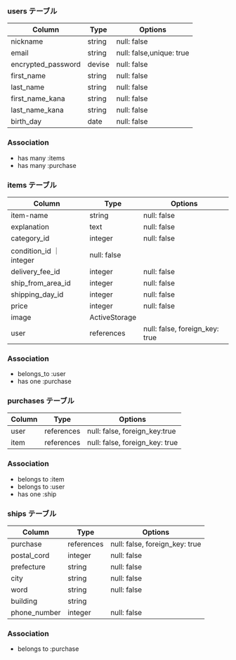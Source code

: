 ### users テーブル

| Column             | Type   | Options                  |
| -------------------| ------ | -------------------------|
| nickname           | string | null: false              |
| email              | string | null: false,unique: true |
| encrypted_password | devise | null: false              |
| first_name         | string | null: false              |
| last_name          | string | null: false              |
| first_name_kana    | string | null: false              |
| last_name_kana     | string | null: false              |
| birth_day          | date   | null: false              |

### Association
- has many :items
- has many :purchase

### items テーブル

| Column              | Type          | Options                        |
| ------------------- | ------------- | -------------------------------|
| item-name           | string        | null: false                    |
| explanation         | text          | null: false                    |
| category_id         | integer       | null: false                    |
| condition_id        ｜ integer      | null: false                     |
| delivery_fee_id     | integer       | null: false                    | 
| ship_from_area_id   | integer       | null: false                    |
| shipping_day_id     | integer       | null: false                    |
| price               | integer       | null: false                    |
| image               | ActiveStorage |                                |
| user                | references    | null: false, foreign_key: true |

### Association
- belongs_to :user
- has one :purchase

### purchases テーブル

| Column          | Type          | Options                        |
| ----------------| ------------- | -------------------------------|
| user            | references    | null: false, foreign_key:true  |
| item            | references    | null: false, foreign_key: true |

### Association
- belongs to :item
- belongs to :user
- has one :ship

### ships テーブル

| Column          | Type          | Options                        |
| ----------------| ------------- | -------------------------------|
| purchase        | references    | null: false, foreign_key: true |
| postal_cord     | integer       | null: false                    |
| prefecture      | string        | null: false                    |
| city            | string        | null: false                    |
| word            | string        | null: false                    |
| building        | string        |                                |
| phone_number    | integer       | null: false                    |

### Association
- belongs to :purchase